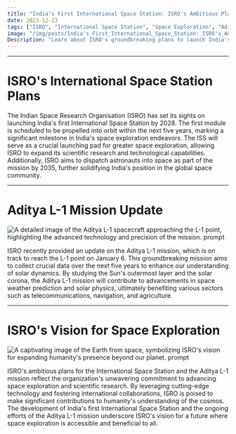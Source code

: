```yaml
---
title: "India's First International Space Station: ISRO's Ambitious Plans for Space Exploration"
date: 2023-12-23
tags: ["ISRO", "International Space Station", "Space Exploration", "Aditya L-1 mission"]
image: "/img/posts/India's_First_International_Space_Station:_ISRO's_Ambitious_Plans_for_Space_Exploration/0.png"
Description: "Learn about ISRO's groundbreaking plans to launch India's first International Space Station by 2028, and the Aditya L-1 mission's mission to collect crucial solar data over the next five years."
---
```



---
# ISRO's International Space Station Plans

The Indian Space Research Organisation (ISRO) has set its sights on launching India's first International Space Station by 2028. The first module is scheduled to be propelled into orbit within the next five years, marking a significant milestone in India's space exploration endeavors. The ISS will serve as a crucial launching pad for greater space exploration, allowing ISRO to expand its scientific research and technological capabilities. Additionally, ISRO aims to dispatch astronauts into space as part of the mission by 2035, further solidifying India's position in the global space community.



---
# Aditya L-1 Mission Update

![A detailed image of the Aditya L-1 spacecraft approaching the L-1 point, highlighting the advanced technology and precision of the mission. prompt](/img/posts/India's_First_International_Space_Station:_ISRO's_Ambitious_Plans_for_Space_Exploration/2.png "A detailed image of the Aditya L-1 spacecraft approaching the L-1 point, highlighting the advanced technology and precision of the mission.")

ISRO recently provided an update on the Aditya L-1 mission, which is on track to reach the L-1 point on January 6. This groundbreaking mission aims to collect crucial data over the next five years to enhance our understanding of solar dynamics. By studying the Sun's outermost layer and the solar corona, the Aditya L-1 mission will contribute to advancements in space weather prediction and solar physics, ultimately benefiting various sectors such as telecommunications, navigation, and agriculture.



---
# ISRO's Vision for Space Exploration

![A captivating image of the Earth from space, symbolizing ISRO's vision for expanding humanity's presence beyond our planet. prompt](/img/posts/India's_First_International_Space_Station:_ISRO's_Ambitious_Plans_for_Space_Exploration/3.png "A captivating image of the Earth from space, symbolizing ISRO's vision for expanding humanity's presence beyond our planet.")

ISRO's ambitious plans for the International Space Station and the Aditya L-1 mission reflect the organization's unwavering commitment to advancing space exploration and scientific research. By leveraging cutting-edge technology and fostering international collaborations, ISRO is poised to make significant contributions to humanity's understanding of the cosmos. The development of India's first International Space Station and the ongoing efforts of the Aditya L-1 mission underscore ISRO's vision for a future where space exploration is accessible and beneficial to all.


